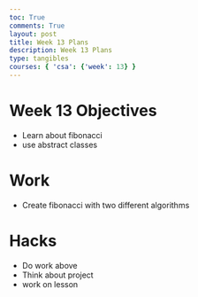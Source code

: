 ```yaml
---
toc: True
comments: True
layout: post
title: Week 13 Plans
description: Week 13 Plans
type: tangibles
courses: { 'csa': {'week': 13} }
---
```


# Week 13 Objectives
- Learn about fibonacci
- use abstract classes

# Work
- Create fibonacci with two different algorithms

# Hacks
- Do work above
- Think about project
- work on lesson

